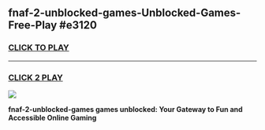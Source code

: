 
## fnaf-2-unblocked-games-Unblocked-Games-Free-Play #e3120
<h3>
<a href="https://us.freeplayer.one?title=fnaf-2-unblocked-games&ref=9M">CLICK TO PLAY</a></h3>
<hr>

<h3>
<a href="https://us.freeplayer.one?title=fnaf-2-unblocked-games&ref=9M">CLICK 2 PLAY</a>
  
</h3>

<a href="https://us.freeplayer.one?title=fnaf-2-unblocked-games&ref=9M"><img src="https://clearcache.store/games.png"></a>


**fnaf-2-unblocked-games games unblocked: Your Gateway to Fun and Accessible Online Gaming**
